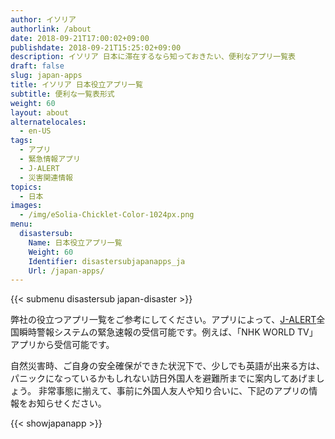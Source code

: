 ```yaml
---
author: イソリア
authorlink: /about
date: 2018-09-21T17:00:02+09:00
publishdate: 2018-09-21T15:25:02+09:00
description: イソリア 日本に滞在するなら知っておきたい、便利なアプリ一覧表
draft: false
slug: japan-apps
title: イソリア 日本役立アプリ一覧
subtitle: 便利な一覧表形式
weight: 60
layout: about
alternatelocales:
  - en-US
tags:
  - アプリ
  - 緊急情報アプリ
  - J-ALERT
  - 災害関連情報
topics:
  - 日本
images:
  - /img/eSolia-Chicklet-Color-1024px.png
menu:
  disastersub:
    Name: 日本役立アプリ一覧
    Weight: 60
    Identifier: disastersubjapanapps_ja
    Url: /japan-apps/
---
```


{{< submenu disastersub japan-disaster >}}

弊社の役立つアプリ一覧をご参考にしてください。アプリによって、[J-ALERT](/japan-emergency-broadcast-system-j-alert/)全国瞬時警報システムの緊急速報の受信可能です。例えば、「NHK WORLD TV」アプリから受信可能です。

自然災害時、ご自身の安全確保ができた状況下で、少しでも英語が出来る方は、パニックになっているかもしれない訪日外国人を避難所までに案内してあげましょう。 非常事態に揃えて、事前に外国人友人や知り合いに、下記のアプリの情報をお知らせください。

{{< showjapanapp >}}